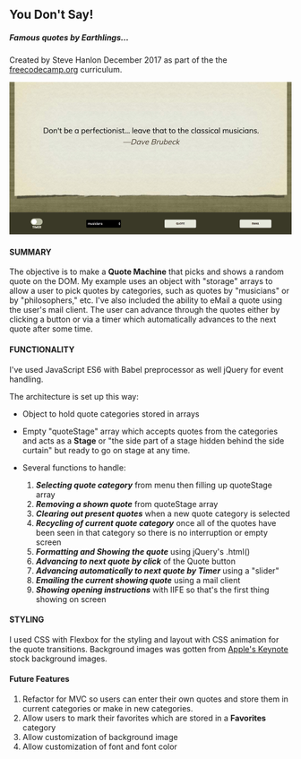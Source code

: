## You Don't Say!
##### Famous quotes by Earthlings...
Created by Steve Hanlon December 2017 as part of the the [freecodecamp.org](www.freecodecamp.org) curriculum.  

![sample of UI](./images/screenshot.jpg)

#### SUMMARY
The objective is to make a **Quote Machine** that picks and shows a random quote on the DOM.  My example uses an object with "storage" arrays to allow a user to pick quotes by categories, such as quotes by "musicians" or by "philosophers," etc.  I've also included the ability to eMail a quote using the user's mail client. The user can advance through the quotes either by clicking a button or via a timer which automatically advances to the next quote after some time.

#### FUNCTIONALITY
I've used JavaScript ES6 with Babel preprocessor as well jQuery for event handling.  

The architecture is set up  this way:

- Object to hold quote categories stored in arrays

- Empty "quoteStage" array which accepts quotes from the categories and acts as a **Stage** or "the side part of a stage hidden behind the side curtain" but ready to go on stage at any time.

- Several functions to handle:
   1. __*Selecting quote category*__ from menu then filling up quoteStage array
   2. __*Removing a shown quote*__ from quoteStage array
   3. __*Clearing out present quotes*__ when a new quote category is selected
   4. __*Recycling of current quote category*__ once all of the quotes have been seen in that category so there is no interruption or empty screen
   5. __*Formatting and Showing the quote*__ using jQuery's .html()
   6. __*Advancing to next quote by click*__ of the Quote button
   7. __*Advancing automatically to next quote by Timer*__ using a "slider"
   8. __*Emailing the current showing quote*__ using a mail client
   9. __*Showing opening instructions*__ with IIFE so that's the first thing showing on screen

#### STYLING
I used CSS with Flexbox for the styling and layout with CSS animation for the quote transitions.
Background images was gotten from [Apple's Keynote](https://www.apple.com/keynote/) stock background images.


#### Future Features
1. Refactor for MVC so users can enter their own quotes and store them in current categories or make in new categories.
2. Allow users to mark their favorites which are stored in a **Favorites** category
3. Allow customization of background image
4. Allow customization of font and font color
